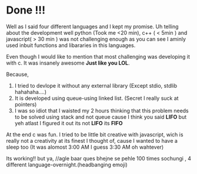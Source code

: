 # Done !!!

Well as I said four different languages and I kept my promise. Uh telling about the development well python (Took me <20 min), c++ ( < 5min ) and javascript( > 30 min ) was not challenging enough as you can see I aminly used 
inbuit functions and libararies in this languages. 

Even though I would like to mention that most challenging was developing it with c. It was insanely awesome **Just like you LOL**.

Because, 

1. I tried to devlope it without any external library (Except stdio, stdlib hahahaha....)
2. It is developed using queue-using linked list. (Secret I really suck at pointers)
3. I was so idiot that I waisted my 2 hours thinking that this problem needs to be solved using stack and not queue cause I think you said **LIFO** but yeh atlast I figured it out
   its not **LIFO** its **FIFO**

At the end c was fun. I tried to be little bit creative with javascript, wich is really not a creativity at its finest I thought of, cause I wanted to have a sleep too (It was alomost 3:00 AM I guess 3:30 AM oh wahtever)

Its working!!
but ya,
//agle baar ques bhejne se pehle 100 times sochungi , 4 different language-overnight.(headbanging emoji)
